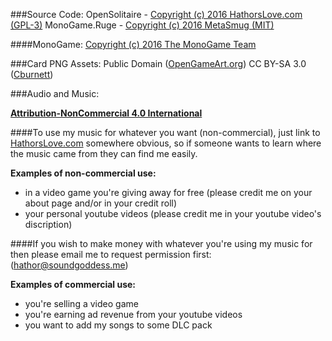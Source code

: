 ###Source Code: 
OpenSolitaire - [Copyright (c) 2016 HathorsLove.com (GPL-3)](http://www.gnu.org/licenses/gpl-3.0.html)
MonoGame.Ruge - [Copyright (c) 2016 MetaSmug (MIT)](https://github.com/MetaSmug/RollYourOwnGameEngine/blob/master/LICENSE.md)

####MonoGame:
[Copyright (c) 2016 The MonoGame Team](https://github.com/mono/MonoGame/blob/develop/LICENSE.txt)


###Card PNG Assets:
Public Domain ([OpenGameArt.org](http://opengameart.org/content/playing-cards-vector-png))
CC BY-SA 3.0 ([Cburnett](http://en.wikipedia.org/wiki/User:Cburnett))

###Audio and Music: 

[**Attribution-NonCommercial 4.0 International**](http://creativecommons.org/licenses/by-nc/4.0/)

####To use my music for whatever you want (non-commercial), just link to [HathorsLove.com](http://HathorsLove.com/) somewhere obvious, so if someone wants to learn where the music came from they can find me easily.

**Examples of non-commercial use:**

* in a video game you're giving away for free (please credit me on your about page and/or in your credit roll)
* your personal youtube videos (please credit me in your youtube video's discription)

####If you wish to make money with whatever you're using my music for then please email me to request permission first: (hathor@soundgoddess.me)

**Examples of commercial use:**

* you're selling a video game
* you're earning ad revenue from your youtube videos
* you want to add my songs to some DLC pack

